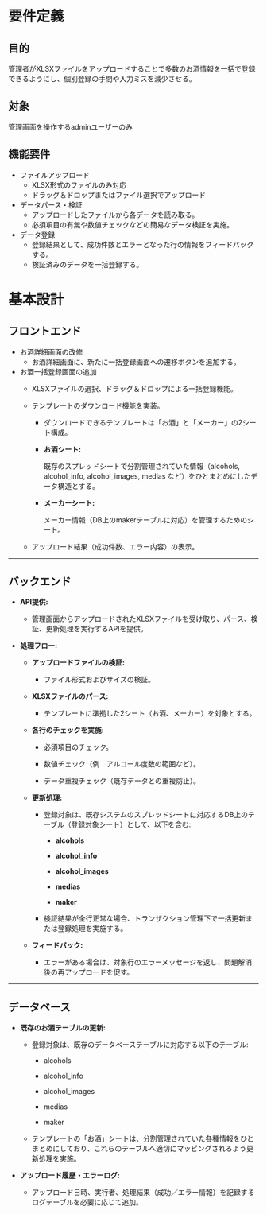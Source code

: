 # 要件定義
## 目的
管理者がXLSXファイルをアップロードすることで多数のお酒情報を一括で登録できるようにし、個別登録の手間や入力ミスを減少させる。
## 対象
管理画面を操作するadminユーザーのみ
## 機能要件
- ファイルアップロード
	- XLSX形式のファイルのみ対応
	- ドラッグ＆ドロップまたはファイル選択でアップロード
- データパース・検証
	- アップロードしたファイルから各データを読み取る。
	- 必須項目の有無や数値チェックなどの簡易なデータ検証を実施。
- データ登録
	- 登録結果として、成功件数とエラーとなった行の情報をフィードバックする。
	- 検証済みのデータを一括登録する。

# 基本設計
## **フロントエンド**
- お酒詳細画面の改修
    - お酒詳細画面に、新たに一括登録画面への遷移ボタンを追加する。
- お酒一括登録画面の追加
	- XLSXファイルの選択、ドラッグ＆ドロップによる一括登録機能。
    - テンプレートのダウンロード機能を実装。
        - ダウンロードできるテンプレートは「お酒」と「メーカー」の2シート構成。
		
        - **お酒シート:**
            
            既存のスプレッドシートで分割管理されていた情報（alcohols, alcohol_info, alcohol_images, medias など）をひとまとめにしたデータ構造とする。
            
        - **メーカーシート:**
            
            メーカー情報（DB上のmakerテーブルに対応）を管理するためのシート。
            
        
    - アップロード結果（成功件数、エラー内容）の表示。
        
    

---

## **バックエンド**

- **API提供:**
    
    - 管理画面からアップロードされたXLSXファイルを受け取り、パース、検証、更新処理を実行するAPIを提供。
        
    
- **処理フロー:**
    
    - **アップロードファイルの検証:**
        
        - ファイル形式およびサイズの検証。
            
        
    - **XLSXファイルのパース:**
        
        - テンプレートに準拠した2シート（お酒、メーカー）を対象とする。
            
        
    - **各行のチェックを実施:**
        
        - 必須項目のチェック。
            
        - 数値チェック（例：アルコール度数の範囲など）。
            
        - データ重複チェック（既存データとの重複防止）。
            
        
    - **更新処理:**
        
        - 登録対象は、既存システムのスプレッドシートに対応するDB上のテーブル（登録対象シート）として、以下を含む:
            
            - **alcohols**
                
            - **alcohol_info**
                
            - **alcohol_images**
                
            - **medias**
                
            - **maker**
                
            
        - 検証結果が全行正常な場合、トランザクション管理下で一括更新または登録処理を実施する。
            
        
    - **フィードバック:**
        
        - エラーがある場合は、対象行のエラーメッセージを返し、問題解消後の再アップロードを促す。
            
        
    

---

## **データベース**

- **既存のお酒テーブルの更新:**
    
    - 登録対象は、既存のデータベーステーブルに対応する以下のテーブル:
        
        - alcohols
            
        - alcohol_info
            
        - alcohol_images
            
        - medias
            
        - maker
            
        
    - テンプレートの「お酒」シートは、分割管理されていた各種情報をひとまとめにしており、これらのテーブルへ適切にマッピングされるよう更新処理を実施。
        
    
- **アップロード履歴・エラーログ:**
    
    - アップロード日時、実行者、処理結果（成功／エラー情報）を記録するログテーブルを必要に応じて追加。

